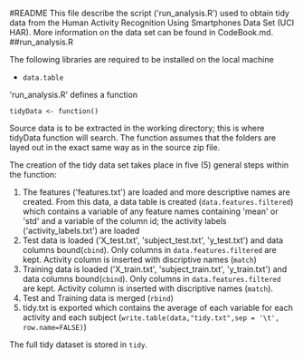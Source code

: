 #README
This file describe the script ('run_analysis.R') used to obtain tidy data from the Human Activity Recognition Using Smartphones Data Set (UCI HAR).  More information on the data set can be found in CodeBook.md.
##run_analysis.R
<p> The following libraries are required to be installed on the local machine </p>
<ul>
<li><code>data.table</code></li>
</ul>
<p>'run_analysis.R' defines a function </p>
<code>tidyData <- function()</code>
<p>Source data is to be extracted in the working directory; this is where tidyData function will search.  The function assumes that the folders are layed out in the exact same way as in the source zip file.</p>
<p>The creation of the tidy data set takes place in five (5) general steps within the function:
<ol>
<li>The features ('features.txt') are loaded and more descriptive names are created.  From this data, a data table is created (<code>data.features.filtered</code>) which contains a variable of any feature names containing 'mean' or 'std' and a variable of the column id; the activity labels ('activity_labels.txt') are loaded</li>
<li>Test data is loaded ('X_test.txt', 'subject_test.txt', 'y_test.txt') and data columns bound(<code>cbind</code>).  Only columns in <code>data.features.filtered</code> are kept.  Activity column is inserted with discriptive names (<code>match</code>) </li>
<li>Training data is loaded ('X_train.txt', 'subject_train.txt', 'y_train.txt') and data columns bound(<code>cbind</code>).  Only columns in <code>data.features.filtered</code> are kept.  Activity column is inserted with discriptive names (<code>match</code>).</li>
<li>Test and Training data is merged (<code>rbind</code>)</li>
<li>tidy.txt is exported which contains the average of each variable for each activity and each subject (<code>write.table(data,"tidy.txt",sep = '\t', row.name=FALSE)</code>)</li>
</ol>
<p> The full tidy dataset is stored in <code>tidy</code>.
